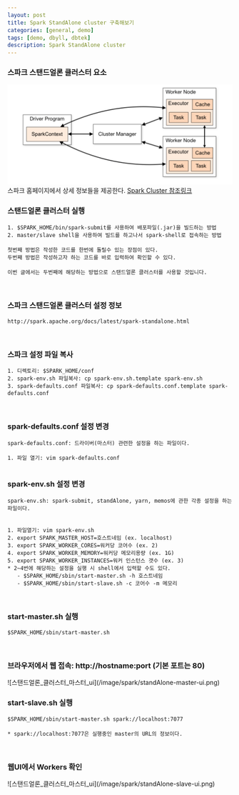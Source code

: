 ```yaml
---
layout: post
title: Spark StandAlone cluster 구축해보기
categories: [general, demo]
tags: [demo, dbyll, dbtek]
description: Spark StandAlone cluster
---
```


### 스파크 스탠드얼론 클러스터 요소
![clusterManager](/image/spark/clusterManager.png)
스파크 홈페이지에서 상세 정보들을 제공한다.
[Spark Cluster 참조링크](http://spark.apache.org/docs/latest/cluster-overview.html)
### 스탠드얼론 클러스터 실행
```
1. $SPARK_HOME/bin/spark-submit를 사용하여 배포파일(.jar)을 빌드하는 방법
2. master/slave shell을 사용하여 빌드를 하고나서 spark-shell로 접속하는 방법

첫번째 방법은 작성한 코드를 한번에 돌릴수 있는 장점이 있다.
두번째 방법은 작성하고자 하는 코드를 바로 입력하여 확인할 수 있다.

이번 글에서는 두번째에 해당하는 방법으로 스탠드얼론 클러스터를 사용할 것입니다.
```
<br>

### 스파크 스탠드얼론 클러스터 설정 정보
```
http://spark.apache.org/docs/latest/spark-standalone.html
```
<br>

### 스파크 설정 파일 복사
```
1. 디렉토리: $SPARK_HOME/conf
2. spark-env.sh 파일복사: cp spark-env.sh.template spark-env.sh
3. spark-defaults.conf 파일복사: cp spark-defaults.conf.template spark-defaults.conf
```
<br>

### spark-defaults.conf 설정 변경
```
spark-defaults.conf: 드라이버(마스터) 관련한 설정을 하는 파일이다.

1. 파일 열기: vim spark-defaults.conf


```

### spark-env.sh 설정 변경
```
spark-env.sh: spark-submit, standAlone, yarn, memos에 관한 각종 설정을 하는 파일이다.


1. 파일열기: vim spark-env.sh
2. export SPARK_MASTER_HOST=호스트네임 (ex. localhost)
3. export SPARK_WORKER_CORES=워커당 코어수 (ex. 2)
4. export SPARK_WORKER_MEMORY=워커당 메모리용량 (ex. 1G)
5. export SPARK_WORKER_INSTANCES=워커 인스턴스 갯수 (ex. 3)
* 2~4번에 해당하는 설정을 실행 시 shell에서 입력할 수도 있다.
   - $SPARK_HOME/sbin/start-master.sh -h 호스트네임
   - $SPARK_HOME/sbin/start-slave.sh -c 코어수 -m 메모리
```
<br>





### start-master.sh 실행
```
$SPARK_HOME/sbin/start-master.sh
```
<br>

<h3>브라우저에서 웹 접속: http://hostname:port (기본 포트는 80)</h3>
![스탠드얼론_클러스터_마스터_ui](/image/spark/standAlone-master-ui.png)

### start-slave.sh 실행
```
$SPARK_HOME/sbin/start-master.sh spark://localhost:7077

* spark://localhost:7077은 실행중인 master의 URL의 정보이다.
```
<br>

<h3>웹UI에서 Workers 확인</h3>
![스탠드얼론_클러스터_마스터_ui](/image/spark/standAlone-slave-ui.png)
<br>